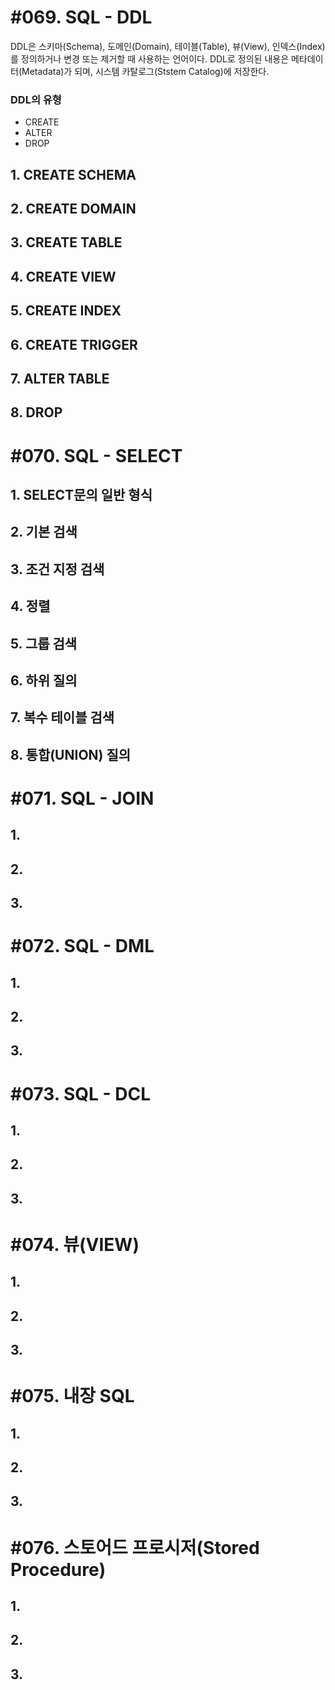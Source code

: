 # #069. SQL - DDL
DDL은 스키마(Schema), 도메인(Domain), 테이블(Table), 뷰(View), 인덱스(Index)를 정의하거나 변경 또는 제거할 때 사용하는 언어이다.
DDL로 정의된 내용은 메타데이터(Metadata)가 되며, 시스템  카탈로그(Ststem Catalog)에 저장한다.
### DDL의 유형
- CREATE
- ALTER
- DROP
## 1. CREATE SCHEMA
## 2. CREATE DOMAIN
## 3. CREATE TABLE
## 4. CREATE VIEW
## 5. CREATE INDEX
## 6. CREATE TRIGGER
## 7. ALTER TABLE
## 8. DROP


# #070. SQL - SELECT
## 1. SELECT문의 일반 형식
## 2. 기본 검색
## 3. 조건 지정 검색
## 4. 정렬
## 5. 그룹 검색
## 6. 하위 질의
## 7. 복수 테이블 검색
## 8. 통합(UNION) 질의


# #071. SQL - JOIN
## 1.
## 2.
## 3.

# #072. SQL - DML
## 1.
## 2.
## 3.

# #073. SQL - DCL
## 1.
## 2.
## 3.

# #074. 뷰(VIEW)
## 1.
## 2.
## 3.

# #075. 내장 SQL
## 1.
## 2.
## 3.

# #076. 스토어드 프로시저(Stored Procedure)
## 1.
## 2.
## 3.